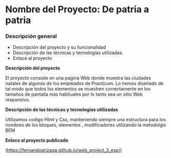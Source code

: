 # Nombre del Proyecto: De patria a patria

### Descripción general    
* Descripción del proyecto y su funcionalidad
* Descripción de las técnicas y tecnologías utilizadas. 
* Enlace al proyecto
  
**Descripción del proyecto**    
  
El proyecto consiste en una pagina Web donde muestra las ciudades natales de algunos de los empleados de Practicum. Lo hemos diseñado de tal modo que todos los elementos se muestren correctamente en los tamaños de pantalla más habituales por lo tanto sea un sitio Web responsivo.  
  
**Descripción de las técnicas y tecnologías utilizadas**

Utilizamos codigo Html y Css, manteniendo siempre una estructura para los nombres de los bloques, elementos , modificadores utilizando la metodolgis BEM

**Enlace al proyecto publicado**

(https://fernandoarizaga.github.io/web_project_3_esp/)  